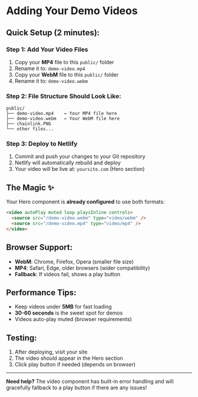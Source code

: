 # Adding Your Demo Videos

## Quick Setup (2 minutes):

### Step 1: Add Your Video Files
1. Copy your **MP4** file to this `public/` folder
2. Rename it to: `demo-video.mp4`
3. Copy your **WebM** file to this `public/` folder  
4. Rename it to: `demo-video.webm`

### Step 2: File Structure Should Look Like:
```
public/
├── demo-video.mp4    ← Your MP4 file here
├── demo-video.webm   ← Your WebM file here
├── chainlink.PNG
└── other files...
```

### Step 3: Deploy to Netlify
1. Commit and push your changes to your Git repository
2. Netlify will automatically rebuild and deploy
3. Your video will be live at: `yoursite.com` (Hero section)

## The Magic ✨

Your Hero component is **already configured** to use both formats:

```html
<video autoPlay muted loop playsInline controls>
  <source src="/demo-video.webm" type="video/webm" />
  <source src="/demo-video.mp4" type="video/mp4" />
</video>
```

## Browser Support:
- **WebM**: Chrome, Firefox, Opera (smaller file size)
- **MP4**: Safari, Edge, older browsers (wider compatibility)
- **Fallback**: If videos fail, shows a play button

## Performance Tips:
- Keep videos under **5MB** for fast loading
- **30-60 seconds** is the sweet spot for demos
- Videos auto-play muted (browser requirements)

## Testing:
1. After deploying, visit your site
2. The video should appear in the Hero section
3. Click play button if needed (depends on browser)

---

**Need help?** The video component has built-in error handling and will gracefully fallback to a play button if there are any issues!